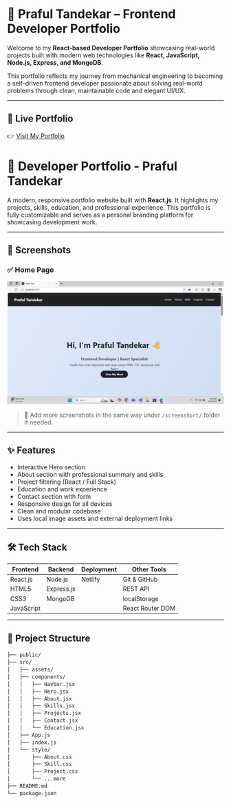 # 🚀 Praful Tandekar – Frontend Developer Portfolio

Welcome to my **React-based Developer Portfolio** showcasing real-world projects built with modern web technologies like **React, JavaScript, Node.js, Express, and MongoDB**.

This portfolio reflects my journey from mechanical engineering to becoming a self-driven frontend developer passionate about solving real-world problems through clean, maintainable code and elegant UI/UX.

---

## 🔗 Live Portfolio

👉 [Visit My Portfolio](https://unique-crepe-17ad31.netlify.app/)

# 🚀 Developer Portfolio - Praful Tandekar

A modern, responsive portfolio website built with **React.js**. It highlights my projects, skills, education, and professional experience. This portfolio is fully customizable and serves as a personal branding platform for showcasing development work.

---

## 📸 Screenshots

### ✅ Home Page
![Home](./src/screenshort/Screenshot%20(7).png)

> 📌 Add more screenshots in the same way under `/screenshort/` folder if needed.

---

## ✨ Features

- Interactive Hero section
- About section with professional summary and skills
- Project filtering (React / Full Stack)
- Education and work experience
- Contact section with form
- Responsive design for all devices
- Clean and modular codebase
- Uses local image assets and external deployment links

---

## 🛠 Tech Stack

| Frontend  | Backend      | Deployment   | Other Tools     |
|-----------|--------------|--------------|-----------------|
| React.js  | Node.js      | Netlify      | Git & GitHub    |
| HTML5     | Express.js   |              | REST API        |
| CSS3      | MongoDB      |              | localStorage    |
| JavaScript|              |              | React Router DOM|

---


## 📂 Project Structure

```bash
├── public/
├── src/
│   ├── assets/
│   ├── components/
│   │   ├── Navbar.jsx
│   │   ├── Hero.jsx
│   │   ├── About.jsx
│   │   ├── Skills.jsx
│   │   ├── Projects.jsx
│   │   ├── Contact.jsx
│   │   └── Education.jsx
│   ├── App.js
│   ├── index.js
│   └── style/
│       ├── About.css
│       ├── Skill.css
│       ├── Project.css
│       └── ...more
├── README.md
└── package.json
